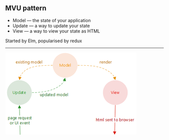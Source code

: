 
## MVU pattern

- Model — the state of your application
- Update — a way to update your state
- View — a way to view your state as HTML

Started by Elm, popularised by redux

---

![MVU](full-stack-development/assets/img/mvu.png)


